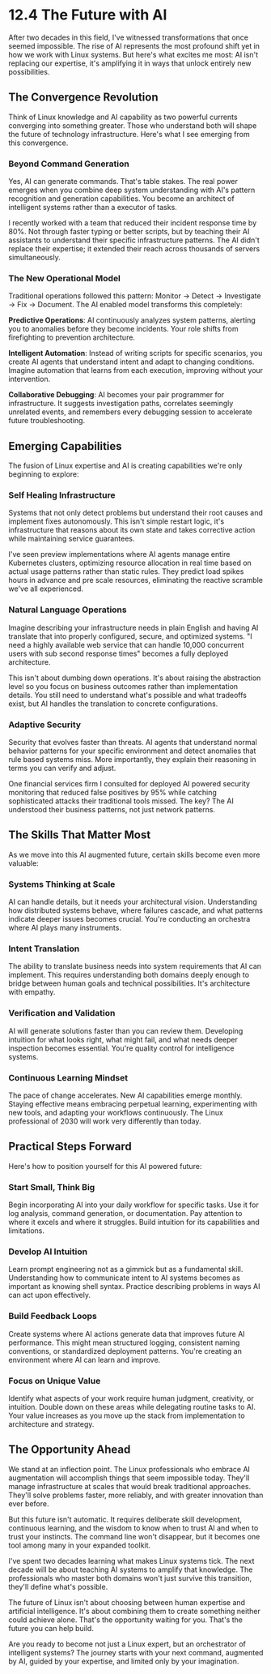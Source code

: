 # 12.4 The Future with AI

After two decades in this field, I've witnessed transformations that once seemed impossible. The rise of AI represents the most profound shift yet in how we work with Linux systems. But here's what excites me most: AI isn't replacing our expertise, it's amplifying it in ways that unlock entirely new possibilities.

## The Convergence Revolution

Think of Linux knowledge and AI capability as two powerful currents converging into something greater. Those who understand both will shape the future of technology infrastructure. Here's what I see emerging from this convergence.

### Beyond Command Generation

Yes, AI can generate commands. That's table stakes. The real power emerges when you combine deep system understanding with AI's pattern recognition and generation capabilities. You become an architect of intelligent systems rather than a executor of tasks.

I recently worked with a team that reduced their incident response time by 80%. Not through faster typing or better scripts, but by teaching their AI assistants to understand their specific infrastructure patterns. The AI didn't replace their expertise; it extended their reach across thousands of servers simultaneously.

### The New Operational Model

Traditional operations followed this pattern: Monitor → Detect → Investigate → Fix → Document. The AI enabled model transforms this completely:

**Predictive Operations**: AI continuously analyzes system patterns, alerting you to anomalies before they become incidents. Your role shifts from firefighting to prevention architecture.

**Intelligent Automation**: Instead of writing scripts for specific scenarios, you create AI agents that understand intent and adapt to changing conditions. Imagine automation that learns from each execution, improving without your intervention.

**Collaborative Debugging**: AI becomes your pair programmer for infrastructure. It suggests investigation paths, correlates seemingly unrelated events, and remembers every debugging session to accelerate future troubleshooting.

## Emerging Capabilities

The fusion of Linux expertise and AI is creating capabilities we're only beginning to explore:

### Self Healing Infrastructure

Systems that not only detect problems but understand their root causes and implement fixes autonomously. This isn't simple restart logic, it's infrastructure that reasons about its own state and takes corrective action while maintaining service guarantees.

I've seen preview implementations where AI agents manage entire Kubernetes clusters, optimizing resource allocation in real time based on actual usage patterns rather than static rules. They predict load spikes hours in advance and pre scale resources, eliminating the reactive scramble we've all experienced.

### Natural Language Operations

Imagine describing your infrastructure needs in plain English and having AI translate that into properly configured, secure, and optimized systems. "I need a highly available web service that can handle 10,000 concurrent users with sub second response times" becomes a fully deployed architecture.

This isn't about dumbing down operations. It's about raising the abstraction level so you focus on business outcomes rather than implementation details. You still need to understand what's possible and what tradeoffs exist, but AI handles the translation to concrete configurations.

### Adaptive Security

Security that evolves faster than threats. AI agents that understand normal behavior patterns for your specific environment and detect anomalies that rule based systems miss. More importantly, they explain their reasoning in terms you can verify and adjust.

One financial services firm I consulted for deployed AI powered security monitoring that reduced false positives by 95% while catching sophisticated attacks their traditional tools missed. The key? The AI understood their business patterns, not just network patterns.

## The Skills That Matter Most

As we move into this AI augmented future, certain skills become even more valuable:

### Systems Thinking at Scale

AI can handle details, but it needs your architectural vision. Understanding how distributed systems behave, where failures cascade, and what patterns indicate deeper issues becomes crucial. You're conducting an orchestra where AI plays many instruments.

### Intent Translation

The ability to translate business needs into system requirements that AI can implement. This requires understanding both domains deeply enough to bridge between human goals and technical possibilities. It's architecture with empathy.

### Verification and Validation

AI will generate solutions faster than you can review them. Developing intuition for what looks right, what might fail, and what needs deeper inspection becomes essential. You're quality control for intelligence systems.

### Continuous Learning Mindset

The pace of change accelerates. New AI capabilities emerge monthly. Staying effective means embracing perpetual learning, experimenting with new tools, and adapting your workflows continuously. The Linux professional of 2030 will work very differently than today.

## Practical Steps Forward

Here's how to position yourself for this AI powered future:

### Start Small, Think Big

Begin incorporating AI into your daily workflow for specific tasks. Use it for log analysis, command generation, or documentation. Pay attention to where it excels and where it struggles. Build intuition for its capabilities and limitations.

### Develop AI Intuition

Learn prompt engineering not as a gimmick but as a fundamental skill. Understanding how to communicate intent to AI systems becomes as important as knowing shell syntax. Practice describing problems in ways AI can act upon effectively.

### Build Feedback Loops

Create systems where AI actions generate data that improves future AI performance. This might mean structured logging, consistent naming conventions, or standardized deployment patterns. You're creating an environment where AI can learn and improve.

### Focus on Unique Value

Identify what aspects of your work require human judgment, creativity, or intuition. Double down on these areas while delegating routine tasks to AI. Your value increases as you move up the stack from implementation to architecture and strategy.

## The Opportunity Ahead

We stand at an inflection point. The Linux professionals who embrace AI augmentation will accomplish things that seem impossible today. They'll manage infrastructure at scales that would break traditional approaches. They'll solve problems faster, more reliably, and with greater innovation than ever before.

But this future isn't automatic. It requires deliberate skill development, continuous learning, and the wisdom to know when to trust AI and when to trust your instincts. The command line won't disappear, but it becomes one tool among many in your expanded toolkit.

I've spent two decades learning what makes Linux systems tick. The next decade will be about teaching AI systems to amplify that knowledge. The professionals who master both domains won't just survive this transition, they'll define what's possible.

The future of Linux isn't about choosing between human expertise and artificial intelligence. It's about combining them to create something neither could achieve alone. That's the opportunity waiting for you. That's the future you can help build.

Are you ready to become not just a Linux expert, but an orchestrator of intelligent systems? The journey starts with your next command, augmented by AI, guided by your expertise, and limited only by your imagination.